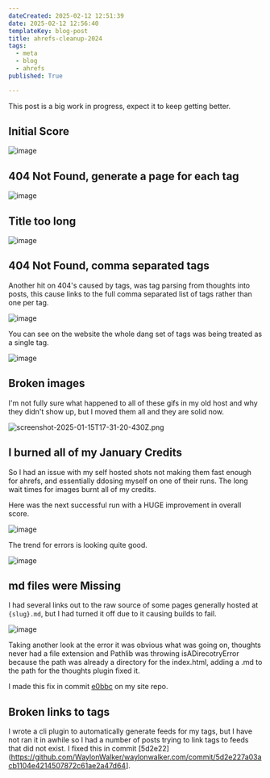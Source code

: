 ```yaml
---
dateCreated: 2025-02-12 12:51:39
date: 2025-02-12 12:56:40
templateKey: blog-post
title: ahrefs-cleanup-2024
tags:
  - meta
  - blog
  - ahrefs
published: True

---
```


This post is a big work in progress, expect it to keep getting better.

## Initial Score

![image](https://dropper.wayl.one/api/file/b26d4352-1bce-43a1-942e-bd6d7bd7c11d.webp)

## 404 Not Found, generate a page for each tag

![image](https://dropper.wayl.one/api/file/c501e0f7-b3c1-4124-b6b4-727d7e3e95a8.webp)

## Title too long

![image](https://dropper.wayl.one/api/file/4184948f-3527-4a17-8c65-b61e75d9ec75.webp)

## 404 Not Found, comma separated tags

Another hit on 404's caused by tags, was tag parsing from thoughts into posts,
this cause links to the full comma separated list of tags rather than one per
tag.

![image](https://dropper.wayl.one/api/file/c01ebd69-5ac4-4d9b-b720-43a16f64f421.webp)

You can see on the website the whole dang set of tags was being treated as a single tag.

![image](https://dropper.wayl.one/api/file/398b3bc7-8cfe-4190-968d-73eb15e18ea2.webp)

## Broken images

I'm not fully sure what happened to all of these gifs in my old host and why
they didn't show up, but I moved them all and they are solid now.

![screenshot-2025-01-15T17-31-20-430Z.png](https://dropper.wayl.one/api/file/b3a1e8de-9344-40b4-8020-9e75a59b5dd9.png)

## I burned all of my January Credits

So I had an issue with my self hosted shots not making them fast enough for
ahrefs, and essentially ddosing myself on one of their runs.  The long wait
times for images burnt all of my credits.

Here was the next successful run with a HUGE improvement in overall score.

![image](https://dropper.wayl.one/api/file/cfed3e97-8dd4-4381-b38f-5dc6f40e7fad.webp)

The trend for errors is looking quite good.

![image](https://dropper.wayl.one/api/file/1ffbd8f7-1f81-40b9-b110-1b0f03bdd56f.webp)

## md files were Missing

I had several links out to the raw source of some pages generally hosted at
`{slug}.md`, but I had turned it off due to it causing builds to fail.

![image](https://dropper.wayl.one/api/file/db074f86-725a-4b34-a5e2-8424628f521e.webp)

Taking another look at the error it was obvious what was going on, thoughts
never had a file extension and Pathlib was throwing isADirecotryError because
the path was already a directory for the index.html, adding a .md to the path
for the thoughts plugin fixed it.

I made this fix in commit
[e0bbc](https://github.com/WaylonWalker/waylonwalker.com/commit/e0bbc777efd5d0309a107b0d3e7355b2426e8c47)
on my site repo.

## Broken links to tags

I wrote a cli plugin to automatically generate feeds for my tags, but I have
not ran it in awhile so I had a number of posts trying to link tags to feeds
that did not exist.  I fixed this in commit
[5d2e22](<https://github.com/WaylonWalker/waylonwalker.com/commit/5d2e227a03acb1104e4214507872c61ae2a47d64>].
